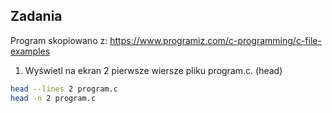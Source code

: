 ## Zadania

Program skopiowano z:
https://www.programiz.com/c-programming/c-file-examples



1. Wyświetl na ekran 2 pierwsze wiersze pliku program.c. (head)

```sh
head --lines 2 program.c
head -n 2 program.c
```